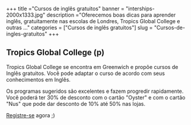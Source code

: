 +++
title ="Cursos de inglês gratuitos"
banner = "interships-2000x1333.jpg"
description ="Oferecemos boas dicas para aprender inglês, gratuitamente nas escolas de Londres, Tropics Global College e outras ..."
categories = ["Cursos de inglês gratuitos"]
slug = "Cursos-de-ingles-gratuitos"
+++


## Tropics Global College (p)

Tropics Global College se encontra em Greenwich e propõe cursos de Inglês gratuitos.
Você pode adaptar o curso de acordo com seus conhecimentos em Inglês.

Os programas sugeridos são excelentes e fazem progredir rapidamente.
Você poderá ter 30% de desconto com o cartão "Oyster" e com o cartão "Nus" que
pode dar desconto de 10% até 50% nas lojas.

[Registre-se](https://nutspubcrawl.com/blog/transport-in-london/ "oyster card") agora ;)
